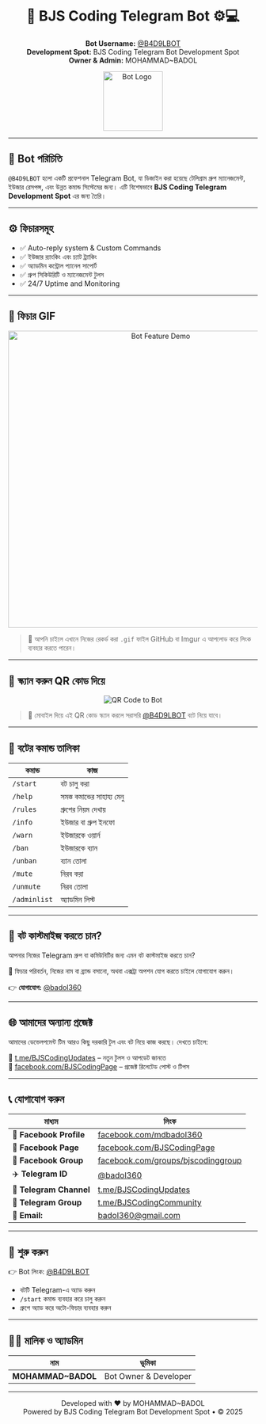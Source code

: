 <h1 align="center">🤖 BJS Coding Telegram Bot ⚙️💻</h1>

<p align="center">
  <strong>Bot Username:</strong> <a href="https://t.me/B4D9LBOT">@B4D9LBOT</a> <br>
  <strong>Development Spot:</strong> BJS Coding Telegram Bot Development Spot <br>
  <strong>Owner & Admin:</strong> MOHAMMAD~BADOL
</p>

<p align="center">
  <img src="https://i.imgur.com/EPgCOnR.jpeg" alt="Bot Logo" width="120" />
</p>

---

## 📌 Bot পরিচিতি

`@B4D9LBOT` হলো একটি প্রফেশনাল Telegram Bot, যা ডিজাইন করা হয়েছে টেলিগ্রাম গ্রুপ ম্যানেজমেন্ট, ইউজার রেসপন্স, এবং উন্নত কমান্ড সিস্টেমের জন্য। এটি বিশেষভাবে **BJS Coding Telegram Development Spot** এর জন্য তৈরি।

---

## ⚙️ ফিচারসমূহ

- ✅ Auto-reply system & Custom Commands  
- ✅ ইউজার র‍্যাংকিং এবং চ্যাট ট্র্যাকিং  
- ✅ অ্যাডমিন কন্ট্রোল প্যানেল সাপোর্ট  
- ✅ গ্রুপ সিকিউরিটি ও ম্যানেজমেন্ট টুলস  
- ✅ 24/7 Uptime and Monitoring  

---

## 🎥 ফিচার GIF

<p align="center">
  <img src="https://media.giphy.com/media/v1.Y2lkPTc5MGI3NjExMXRxbDZ6ODAxZHQ4ZDN2djh6MmRxNzE4Zjh2anA1Zmt2dWluZDNraCZlcD12MV9naWZzX3NlYXJjaCZjdD1n/RbDKaczqWovIugyJtK/giphy.gif" width="600" alt="Bot Feature Demo" />
</p>

> 🔄 আপনি চাইলে এখানে নিজের রেকর্ড করা `.gif` ফাইল GitHub বা Imgur এ আপলোড করে লিংক ব্যবহার করতে পারেন।

---

## 📱 স্ক্যান করুন QR কোড দিয়ে

<p align="center">
  <img src="https://api.qrserver.com/v1/create-qr-code/?size=180x180&data=https://t.me/B4D9LBOT" alt="QR Code to Bot" />
</p>

> 📲 মোবাইল দিয়ে এই QR কোড স্ক্যান করলে সরাসরি [@B4D9LBOT](https://t.me/B4D9LBOT) বটে নিয়ে যাবে।

---

## 💬 বটের কমান্ড তালিকা

| কমান্ড | কাজ |
|--------|-----|
| `/start` | বট চালু করা |
| `/help` | সমস্ত কমান্ডের সাহায্য মেনু |
| `/rules` | গ্রুপের নিয়ম দেখায় |
| `/info` | ইউজার বা গ্রুপ ইনফো |
| `/warn` | ইউজারকে ওয়ার্ন |
| `/ban` | ইউজারকে ব্যান |
| `/unban` | ব্যান তোলা |
| `/mute` | নিরব করা |
| `/unmute` | নিরব তোলা |
| `/adminlist` | অ্যাডমিন লিস্ট |

---

## 🧩 বট কাস্টমাইজ করতে চান?

আপনার নিজের Telegram গ্রুপ বা কমিউনিটির জন্য এমন বট কাস্টমাইজ করতে চান?

📌 ফিচার পরিবর্তন, নিজের নাম বা ব্র্যান্ড বসানো, অথবা এক্সট্রা অপশন যোগ করতে চাইলে যোগাযোগ করুন।

👉 **যোগাযোগ:** [@badol360](https://t.me/badol360)

---

## 🌐 আমাদের অন্যান্য প্রজেক্ট

আমাদের ডেভেলপমেন্ট টিম আরও কিছু দরকারি টুল এবং বট নিয়ে কাজ করছে। দেখতে চাইলে:

🔗 [t.me/BJSCodingUpdates](https://t.me/BJSCodingUpdates) – নতুন টুলস ও আপডেট জানতে  
🔗 [facebook.com/BJSCodingPage](https://facebook.com/BJSCodingPage) – প্রজেক্ট রিলেটেড পোস্ট ও টিপস  

---

## 📞 যোগাযোগ করুন

| মাধ্যম | লিংক |
|--------|------|
| 📘 **Facebook Profile** | [facebook.com/mdbadol360](https://facebook.com/mdbadol360) |
| 📄 **Facebook Page** | [facebook.com/BJSCodingPage](https://facebook.com/BJSCodingPage) |
| 👥 **Facebook Group** | [facebook.com/groups/bjscodinggroup](https://facebook.com/groups/bjscodinggroup) |
| ✈️ **Telegram ID** | [@badol360](https://t.me/badol360) |
| 📢 **Telegram Channel** | [t.me/BJSCodingUpdates](https://t.me/BJSCodingUpdates) |
| 💬 **Telegram Group** | [t.me/BJSCodingCommunity](https://t.me/BJSCodingCommunity) |
| 📧 **Email:** | badol360@gmail.com |

---

## 🚀 শুরু করুন

👉 Bot লিংক: [@B4D9LBOT](https://t.me/B4D9LBOT)

- বটটি Telegram-এ অ্যাড করুন  
- `/start` কমান্ড ব্যবহার করে চালু করুন  
- গ্রুপে অ্যাড করে অটো-ফিচার ব্যবহার করুন  

---

## 👨‍💻 মালিক ও অ্যাডমিন

| নাম | ভূমিকা |
|-----|--------|
| **MOHAMMAD~BADOL** | Bot Owner & Developer |

---

<p align="center">
  Developed with ❤️ by MOHAMMAD~BADOL <br>
  Powered by BJS Coding Telegram Bot Development Spot • © 2025
</p>

